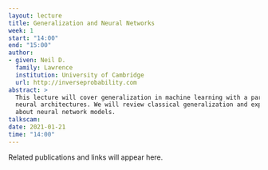 ```yaml
---
layout: lecture
title: Generalization and Neural Networks
week: 1
start: "14:00"
end: "15:00"
author:
- given: Neil D.
  family: Lawrence
  institution: University of Cambridge
  url: http://inverseprobability.com
abstract: >
  This lecture will cover generalization in machine learning with a particular focus on
  neural architectures. We will review classical generalization and explore what's different
  about neural network models.
talkscam:
date: 2021-01-21
time: "14:00"
---
```


Related publications and links will appear here.
